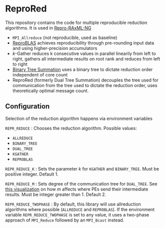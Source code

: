 # ReproRed

This repository contains the code for multiple reproducible reduction algorithms.
It is used in [Repro-RAxML-NG](https://github.com/stelzch/repr-raxml-ng)

* `MPI_Allreduce` (not reproducible, used as baseline)
* [ReproBLAS](https://bebop.cs.berkeley.edu/reproblas/)
  achieves reproducibility through pre-rounding input data and using higher-precision accumulators
* $k$-Gather
  reduces k consecutive values in parallel linearily from left to right, gathers all intermediate results on root rank and reduces from left to right
* [Binary Tree Summation](https://doi.org/10.5445/IR/1000170326)
  uses a binary tree to dictate reduction order independent of core count
* ReproRed (formerly Dual Tree Summation)
  decouples the tree used for communication from the tree used to dictate the reduction order, uses theoretically optimal message count.



## Configuration
Selection of the reduction algorithm happens via environment variables

`REPR_REDUCE`
: Chooses the reduction algorithm. Possible values:
  * `ALLREDUCE`
  * `BINARY_TREE`
  * `DUAL_TREE`
  * `KGATHER`
  * `REPROBLAS`

`REPR_REDUCE_K`
: Sets the parameter $k$ for `KGATHER` and `BINARY_TREE`. Must be positive integer. Default 1.

`REPR_REDUCE_M`
: Sets degree of the communication tree for `DUAL_TREE`. See [this visualization](https://ch-st.de/applets/m-ary_trees.html)  on how $m$ affects where PEs send their intermediate results. Must be integer greater than 1. Default 2.

`REPR_REDUCE_TWOPHASE`
: By default, this library will use allreduction algorithms where possible (`ALLREDUCE` and `REPROBLAS`). If the environment variable `REPR_REDUCE_TWOPHASE` is set to any value, it uses a two-phase approach of `MPI_Reduce` followed by an `MPI_Bcast` instead.
